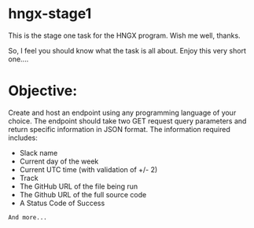 # hngx-stage1
This is the stage one task for the HNGX program. Wish me well, thanks.

So, I feel you should know what the task is all about. Enjoy this very short one....
# Objective:
  Create and host an endpoint using any programming language of your choice.
  The endpoint should take two GET request query parameters and return specific information in JSON format.
  The information required includes:
      <ul>
        <li>Slack name</li>
        <li>Current day of the week</li>
        <li>Current UTC time (with validation of +/- 2)</li>
        <li>Track</li>
        <li>The GitHub URL of the file being run</li>
        <li>The Github URL of the full source code</li>
        <li>A Status Code of Success</li>
      </ul>

    And more...
